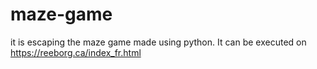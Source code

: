 # maze-game
it is escaping the maze game made using python. It can be executed on https://reeborg.ca/index_fr.html
